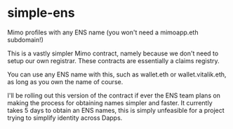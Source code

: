 # simple-ens

Mimo profiles with any ENS name (you won't need a mimoapp.eth subdomain!)

This is a vastly simpler Mimo contract, namely because we don't need to setup our own registrar. These contracts are essentially a claims registry.

You can use any ENS name with this, such as wallet.eth or wallet.vitalik.eth, as long as you own the name of course.

I'll be rolling out this version of the contract if ever the ENS team plans on making the process for obtaining names simpler and faster. It currently takes 5 days to obtain an ENS names, this is simply unfeasible for a project trying to simplify identity across Dapps.
